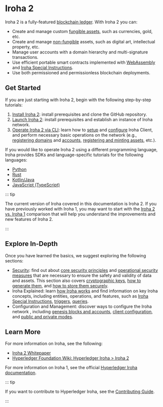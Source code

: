 # Iroha 2

Iroha 2 is a fully-featured [blockchain ledger](/reference/glossary.md#blockchain-ledgers). With Iroha 2 you can:
- Create and manage custom [fungible assets](/reference/glossary.md#fungible-assets), such as currencies, gold, etc.
- Create and manage [non-fungible](/reference/glossary.md#non-fungible-assets) assets, such as digital art, intellectual property, etc.
- Manage user accounts with a domain hierarchy and multi-signature transactions.
- Use efficient portable smart contracts implemented with [WebAssembly](/blockchain/wasm.md) and [Iroha Special Instructions](/blockchain/instructions.md).
- Use both permissioned and permissionless blockchain deployments.

## Get Started

If you are just starting with Iroha 2, begin with the following step-by-step tutorials:
1. [Install Iroha 2](/get-started/install-iroha-2.md): install prerequisites and clone the GitHub repository.
2. [Launch Iroha 2](/get-started/launch-iroha-2.md): install prerequisites and establish an instance of Iroha network.
3. [Operate Iroha 2 via CLI](/get-started/operate-iroha-2-via-cli.md): learn how to [setup](operate-iroha-2-via-cli.md#_1-set-up-iroha-client-cli) and [configure](operate-iroha-2-via-cli.md#_2-configure-iroha-client-cli) Iroha Client, and perform necessary basic operations on the network (e.g., [registering domains](operate-iroha-2-via-cli.md#_3-register-a-domain) and [accounts](operate-iroha-2-via-cli.md#_4-register-an-account), [registering and minting assets](operate-iroha-2-via-cli.md#_6-register-and-mint-assets), etc.).

If you would like to operate Iroha 2 using a different programming language, Iroha provides SDKs and language-specific tutorials for the following languages:
- [Python](/guide/tutorials/python.md)
- [Rust](/guide/tutorials/rust.md)
- [Kotlin/Java](/guide/tutorials/kotlin-java.md)
- [JavaScript (TypeScript)](/guide/tutorials/javascript.md)

::: tip

The current version of Iroha covered in this documentation is Iroha 2. If you have previously worked with Iroha 1, you may want to start with the [Iroha 2 vs. Iroha 1](/get-started/iroha-2.md) comparison that will help you understand the improvements and new features of Iroha 2.

:::

## Explore In-Depth

Once you have learned the basics, we suggest exploring the following sections:
- [Security](/guide/security/index.md): find out about [core security principles](/guide/security/security-principles.md) and [operational security measures](/guide/security/operational-security.md) that are necessary to ensure the safety and validity of data and assets. This section also covers [cryptographic keys](/guide/security/public-key-cryptography.md), [how to generate them](/guide/security/generating-cryptographic-keys.md), and [how to store them securely](/guide/security/storing-cryptographic-keys.md).
- Iroha Explained: learn [how Iroha works](../blockchain/iroha-explained.md) and find information on key Iroha concepts, including entities, operations, and features, such as [Iroha Special Instructions](/blockchain/instructions.md), [triggers](/blockchain/triggers.md), [queries](/blockchain/queries.md).
- Configuration and Management: discover ways to configure the Iroha network , including [genesis blocks and accounts](/guide/configure/genesis.md), [client configuration](/guide/configure/client-configuration.md), and [public and private modes](/guide/configure/modes.md).

<!-- TODO: add head topics for all sections, then add the links here; review the order (?) -->

## Learn More

For more information on Iroha, see the following:
- [Iroha 2 Whitepaper](https://github.com/hyperledger-iroha/iroha/tree/main/docs/source/iroha_2_whitepaper.md)
- [Hyperledger Foundation Wiki: Hyperledger Iroha > Iroha 2](https://wiki.hyperledger.org/display/iroha/Iroha+2)

For more information on Iroha 1, see the official [Hyperledger Iroha documentation](https://iroha.readthedocs.io/en/develop/index.html).

::: tip

If you want to contribute to Hyperledger Iroha, see the [Contributing Guide](https://github.com/hyperledger-iroha/iroha/blob/main/CONTRIBUTING.md).

:::
